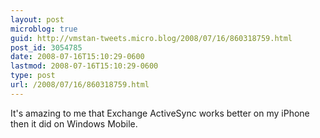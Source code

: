 ```yaml
---
layout: post
microblog: true
guid: http://vmstan-tweets.micro.blog/2008/07/16/860318759.html
post_id: 3054785
date: 2008-07-16T15:10:29-0600
lastmod: 2008-07-16T15:10:29-0600
type: post
url: /2008/07/16/860318759.html
---
```

It's amazing to me that Exchange ActiveSync works better on my iPhone then it did on Windows Mobile.
